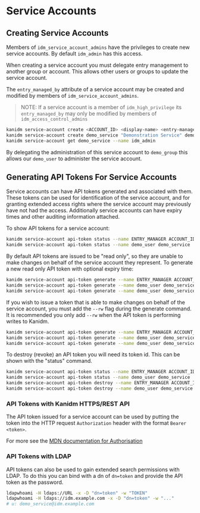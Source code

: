 # Service Accounts

## Creating Service Accounts

Members of `idm_service_account_admins` have the privileges to create new service accounts. By default `idm_admin` has
this access.

When creating a service account you must delegate entry management to another group or account. This allows other users
or groups to update the service account.

The `entry_managed_by` attribute of a service account may be created and modified by members of
`idm_service_account_admins`.

> NOTE: If a service account is a member of `idm_high_privilege` its `entry_managed_by` may only be modified by members
> of `idm_access_control_admins`

```bash
kanidm service-account create <ACCOUNT_ID> <display-name> <entry-managed-by>
kanidm service-account create demo_service "Demonstration Service" demo_group --name idm_admin
kanidm service-account get demo_service --name idm_admin
```

By delegating the administration of this service account to `demo_group` this allows our `demo_user` to administer the
service account.

## Generating API Tokens For Service Accounts

Service accounts can have API tokens generated and associated with them. These tokens can be used for identification of
the service account, and for granting extended access rights where the service account may previously have not had the
access. Additionally service accounts can have expiry times and other auditing information attached.

To show API tokens for a service account:

```bash
kanidm service-account api-token status --name ENTRY_MANAGER ACCOUNT_ID
kanidm service-account api-token status --name demo_user demo_service
```

By default API tokens are issued to be "read only", so they are unable to make changes on behalf of the service account
they represent. To generate a new read only API token with optional expiry time:

```bash
kanidm service-account api-token generate --name ENTRY_MANAGER ACCOUNT_ID LABEL [EXPIRY]
kanidm service-account api-token generate --name demo_user demo_service "Test Token"
kanidm service-account api-token generate --name demo_user demo_service "Test Token" 2020-09-25T11:22:02+10:00
```

If you wish to issue a token that is able to make changes on behalf of the service account, you must add the `--rw` flag
during the generate command. It is recommended you only add `--rw` when the API token is performing writes to Kanidm.

```bash
kanidm service-account api-token generate --name ENTRY_MANAGER ACCOUNT_ID LABEL [EXPIRY] --rw
kanidm service-account api-token generate --name demo_user demo_service "Test Token" --rw
kanidm service-account api-token generate --name demo_user demo_service "Test Token" 2020-09-25T11:22:02+10:00 --rw
```

To destroy (revoke) an API token you will need its token id. This can be shown with the "status" command.

```bash
kanidm service-account api-token status --name ENTRY_MANAGER ACCOUNT_ID
kanidm service-account api-token status --name demo_user demo_service
kanidm service-account api-token destroy --name ENTRY_MANAGER ACCOUNT_ID TOKEN_ID
kanidm service-account api-token destroy --name demo_user demo_service 4de2a4e9-e06a-4c5e-8a1b-33f4e7dd5dc7
```

### API Tokens with Kanidm HTTPS/REST API

The API token issued for a service account can be used by putting the token into the HTTP request `Authorization` header
with the format `Bearer <token>`.

For more see the
[MDN documentation for Authorisation](https://developer.mozilla.org/en-US/docs/Web/HTTP/Headers/Authorization)

### API Tokens with LDAP

API tokens can also be used to gain extended search permissions with LDAP. To do this you can bind with a dn of
`dn=token` and provide the API token as the password.

```bash
ldapwhoami -H ldaps://URL -x -D "dn=token" -w "TOKEN"
ldapwhoami -H ldaps://idm.example.com -x -D "dn=token" -w "..."
# u: demo_service@idm.example.com
```
